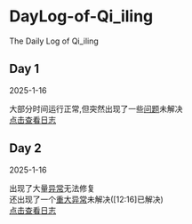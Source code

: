 # 

<div>
  <h1>DayLog-of-Qi_iling</h1>
  <p>The Daily Log of Qi_iling</p>
</div>
<div>
  <div>
    <h2>Day 1</h2>
    <p>2025-1-16</p>
    大部分时间运行正常,但突然出现了一些<a color=#ff00ff href="https://github.com/QiLingR/DayLog-of-Qi_iling/issues/2#issue-2792511872">问题</a>未解决</br>
    <a href="https://github.com/QiLingR/DayLog-of-Qi_iling/blob/main/Log/2025-1-16-log.txt" color="purple">点击查看日志</a>
  </div>
  <div>
    <h2>Day 2</h2>
    <p>2025-1-16</p>
    出现了大量<a color=#ff00ff href="https://github.com/QiLingR/DayLog-of-Qi_iling/issues/3">异常</a>无法修复</br>
    还出现了一个<a color=#ff00ff href="https://github.com/QiLingR/DayLog-of-Qi_iling/issues/4">重大异常</a>未解决([12:16]已解决)</br>
    <a href="https://github.com/QiLingR/DayLog-of-Qi_iling/blob/main/Log/2025-1-17-log.txt">点击查看日志</a>
  </div>

</div>
